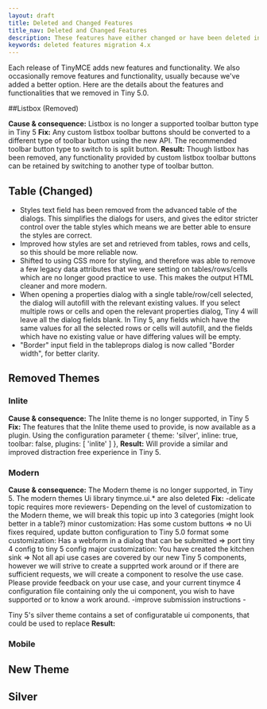 ```yaml
---
layout: draft
title: Deleted and Changed Features
title_nav: Deleted and Changed Features
description: These features have either changed or have been deleted in TinyMCE 5.0.
keywords: deleted features migration 4.x
---
```


Each release of TinyMCE adds new features and functionality. We also occasionally remove features and functionality, usually because we've added a better option.
Here are the details about the features and functionalities that we removed in Tiny 5.0.

##Listbox (Removed)

**Cause & consequence:** Listbox is no longer a supported toolbar button type in Tiny 5
**Fix:** Any custom listbox toolbar buttons should be converted to a different type of toolbar button using the new API. The recommended toolbar button type to switch to is split button.
**Result:** Though listbox has been removed, any functionality provided by custom listbox toolbar buttons can be retained by switching to another type of toolbar button.

## Table (Changed)

* Styles text field has been removed from the advanced table of the dialogs. This simplifies the dialogs for users, and gives the editor stricter control over the table styles which means we are better able to ensure the styles are correct.
* Improved how styles are set and retrieved from tables, rows and cells, so this should be more reliable now.
* Shifted to using CSS more for styling, and therefore was able to remove a few legacy data attributes that we were setting on tables/rows/cells which are no longer good practice to use. This makes the output HTML cleaner and more modern.
* When opening a properties dialog with a single table/row/cell selected, the dialog will autofill with the relevant existing values. If you select multiple rows or cells and open the relevant properties dialog, Tiny 4 will leave all the dialog fields blank. In Tiny 5, any fields which have the same values for all the selected rows or cells will autofill, and the fields which have no existing value or have differing values will be empty.
* "Border" input field in the tableprops dialog is now called "Border width", for better clarity.

## Removed Themes

### Inlite
**Cause & consequence:** The Inlite theme is no longer supported, in Tiny 5
**Fix:** The features that the Inlite theme used to provide, is now available as a plugin.  Using the configuration parameter { theme: 'silver', inline: true, toolbar: false, plugins: [ 'inlite' ] }, 
**Result:** Will provide a similar and improved distraction free experience in Tiny 5.

### Modern
**Cause & consequence:** The Modern theme is no longer supported, in Tiny 5.  The modern themes Ui library tinymce.ui.* are also deleted
**Fix:** 
-delicate topic requires more reviewers-
Depending on the level of customization to the Modern theme, we will break this topic up into 3 categories
(might look better in a table?)
minor customization: Has some custom buttons => no Ui fixes required, update button configuration to Tiny 5.0 format
some customization: Has a webform in a dialog that can be submitted => port tiny 4 config to tiny 5 config
major customization: You have created the kitchen sink => Not all api use cases are covered by our new Tiny 5 components, however we will strive to create a supprted work around or if there are sufficient requests, we will create a component to resolve the use case.
Please provide feedback on your use case, and your current tinymce 4 configuration file containing only the ui component, you wish to have supported or to know a work around. -improve submission instructions -

Tiny 5's silver theme contains a set of configuratable ui components, that could be used to replace
**Result:** 


### Mobile

## New Theme

## Silver

